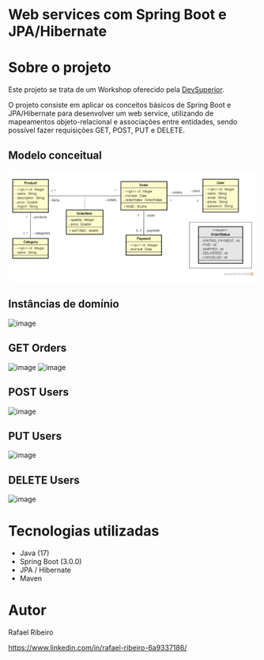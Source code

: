 # Web services com Spring Boot e JPA/Hibernate

# Sobre o projeto

Este projeto se trata de um Workshop oferecido pela [DevSuperior](https://devsuperior.com.br "Site da DevSuperior").

O projeto consiste em aplicar os conceitos básicos de Spring Boot e JPA/Hibernate para desenvolver um web service, utilizando de mapeamentos objeto-relacional e associações entre entidades, sendo possível fazer requisições GET, POST, PUT e DELETE. 

## Modelo conceitual
![Modelo Conceitual](https://raw.githubusercontent.com/rafaelribeiro13/workshop-springboot3-jpa/main/assets/modelo-conceitual.png)

## Instâncias de domínio
![image](https://user-images.githubusercontent.com/72167489/210234218-ebd8dc4d-ba92-4159-bf8c-6d3573494822.png)

## GET Orders
![image](https://user-images.githubusercontent.com/72167489/210232893-ab06c1d7-ad85-4ab9-9243-20eac135e99b.png)
![image](https://user-images.githubusercontent.com/72167489/210233158-5b1e89f7-c5ae-4eb6-abd5-0a63a8d819bf.png)

## POST Users
![image](https://user-images.githubusercontent.com/72167489/210235219-d617ca89-0b97-486e-b5b3-bab813ef55dc.png)

## PUT Users
![image](https://user-images.githubusercontent.com/72167489/210235724-748532df-c07d-43a3-9f1c-40b688e1823a.png)

## DELETE Users
![image](https://user-images.githubusercontent.com/72167489/210235971-e1e9ada0-d81b-4221-9348-067f28387be9.png)

# Tecnologias utilizadas
- Java (17)
- Spring Boot (3.0.0)
- JPA / Hibernate
- Maven

# Autor

Rafael Ribeiro

https://www.linkedin.com/in/rafael-ribeiro-6a9337186/
